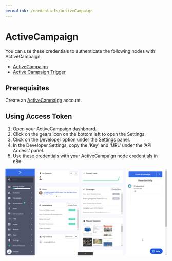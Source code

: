 ```yaml
---
permalink: /credentials/activeCampaign
---
```


# ActiveCampaign

You can use these credentials to authenticate the following nodes with ActiveCampaign.
- [ActiveCampaign](../../nodes-library/nodes/ActiveCampaign/README.md)
- [Active Campaign Trigger](../../nodes-library/trigger-nodes/ActiveCampaignTrigger/README.md)


## Prerequisites

Create an [ActiveCampaign](https://www.activecampaign.com/) account.

## Using Access Token

1. Open your ActiveCampaign dashboard.
2. Click on the gears icon on the bottom left to open the Settings.
3. Click on the Developer option under the Settings panel.
4. In the Developer Settings, copy the 'Key' and 'URL' under the ‘API Access’ panel.
5. Use these credentials with your ActiveCampaign node credentials in n8n.


![Getting ActiveCampaign credentials](./using-access-token.gif)

